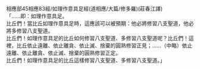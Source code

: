 相應部45相應83經/如理作意具足經(道相應/大篇/修多羅)(莊春江譯)  
「……即：如理作意具足。  
比丘們！當比丘如理作意具足時，這應該可以被預期：他必將修習八支聖道，他必將多修習八支聖道。  
比丘們！如理作意具足的比丘如何修習八支聖道、多修習八支聖道呢？比丘們！這裡，比丘依止遠離、依止離貪、依止滅、捨棄的圓熟修習正見；……（中略）依止遠離、依止離貪、依止滅、捨棄的圓熟修習正定。  
比丘們！如理作意具足的比丘這樣修習八支聖道、多修習八支聖道。」  
  
  
